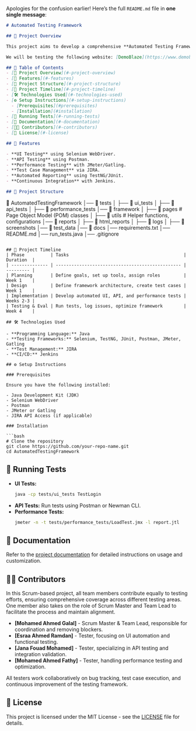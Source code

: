 Apologies for the confusion earlier! Here’s the full `README.md` file in **one single message**:

```markdown
# Automated Testing Framework

## 📌 Project Overview

This project aims to develop a comprehensive **Automated Testing Framework** for web applications. The framework integrates multiple testing tools to perform **UI, API, functional, and performance testing**, ensuring software reliability and efficiency.

We will be testing the following website: [DemoBlaze](https://www.demoblaze.com/index.html)

## 💑 Table of Contents
- [📌 Project Overview](#-project-overview)
- [🚀 Features](#-features)
- [🏧 Project Structure](#-project-structure)
- [📅 Project Timeline](#-project-timeline)
- [🛠️ Technologies Used](#-technologies-used)
- [⚙️ Setup Instructions](#-setup-instructions)
  - [Prerequisites](#prerequisites)
  - [Installation](#installation)
- [🏃 Running Tests](#-running-tests)
- [📝 Documentation](#-documentation)
- [👨‍💻 Contributors](#-contributors)
- [📝 License](#-license)

## 🚀 Features

- **UI Testing** using Selenium WebDriver.
- **API Testing** using Postman.
- **Performance Testing** with JMeter/Gatling.
- **Test Case Management** via JIRA.
- **Automated Reporting** using TestNG/JUnit.
- **Continuous Integration** with Jenkins.

## 🏧 Project Structure
```
📂 AutomatedTestingFramework
│── 📂 tests
│   ├── 📂 ui_tests
│   ├── 📂 api_tests
│   ├── 📂 performance_tests
│── 📂 framework
│   ├── 📂 pages    # Page Object Model (POM) classes
│   ├── 📂 utils    # Helper functions, configurations
│── 📂 reports
│   ├── 📂 html_reports
│   ├── 📂 logs
│   ├── 📂 screenshots
│── 📂 test_data
│── 📂 docs
│── requirements.txt
│── README.md
│── run_tests.java
│── .gitignore
```

## 📅 Project Timeline
| Phase          | Tasks                                            | Duration  |
| -------------- | ------------------------------------------------ | --------- |
| Planning       | Define goals, set up tools, assign roles         | Week 1    |
| Design         | Define framework architecture, create test cases | Week 1    |
| Implementation | Develop automated UI, API, and performance tests | Weeks 2-3 |
| Testing & Eval | Run tests, log issues, optimize framework        | Week 4    |

## 🛠️ Technologies Used

- **Programming Language:** Java
- **Testing Frameworks:** Selenium, TestNG, JUnit, Postman, JMeter, Gatling
- **Test Management:** JIRA
- **CI/CD:** Jenkins

## ⚙️ Setup Instructions

### Prerequisites

Ensure you have the following installed:

- Java Development Kit (JDK)
- Selenium WebDriver
- Postman
- JMeter or Gatling
- JIRA API Access (if applicable)

### Installation

```bash
# Clone the repository
git clone https://github.com/your-repo-name.git
cd AutomatedTestingFramework
```

## 🏃 Running Tests

- **UI Tests:**
  ```bash
  java -cp tests/ui_tests TestLogin
  ```
- **API Tests:**
  Run tests using Postman or Newman CLI.
- **Performance Tests:**
  ```bash
  jmeter -n -t tests/performance_tests/LoadTest.jmx -l report.jtl
  ```

## 📝 Documentation

Refer to the [project documentation](docs/) for detailed instructions on usage and customization.

## 👨‍💻 Contributors

In this Scrum-based project, all team members contribute equally to testing efforts, ensuring comprehensive coverage across different testing areas. One member also takes on the role of Scrum Master and Team Lead to facilitate the process and maintain alignment.

- **[Mohamed Ahmed Galal]** - Scrum Master & Team Lead, responsible for coordination and removing blockers.
- **[Esraa Ahmed Ramdan]** - Tester, focusing on UI automation and functional testing.
- **[Jana Fouad Mohamed]** - Tester, specializing in API testing and integration validation.
- **[Mohamed Ahmed Fathy]** - Tester, handling performance testing and optimization.

All testers work collaboratively on bug tracking, test case execution, and continuous improvement of the testing framework.

## 📝 License

This project is licensed under the MIT License - see the [LICENSE](LICENSE) file for details.
```
